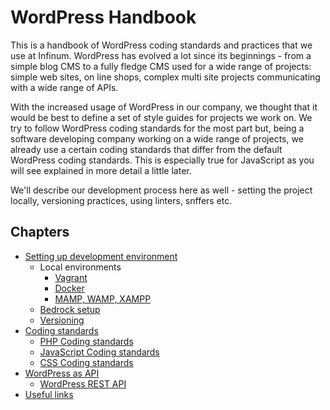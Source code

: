 # WordPress Handbook

This is a handbook of WordPress coding standards and practices that we use at Infinum. WordPress has evolved a lot since its beginnings - from a simple blog CMS to a fully fledge CMS used for a wide range of projects: simple web sites, on line shops, complex multi site projects communicating with a wide range of APIs.

With the increased usage of WordPress in our company, we thought that it would be best to define a set of style guides for projects we work on. We try to follow WordPress coding standards for the most part but, being a software developing company working on a wide range of projects, we already use a certain coding standards that differ from the default WordPress coding standards.
This is especially true for JavaScript as you will see explained in more detail a little later.

We'll describe our development process here as well - setting the project locally, versioning practices, using linters, snffers etc.


## Chapters

* [Setting up development environment](development_env_setup.md)
  * Local environments
    * [Vagrant](vagrant.md)
    * [Docker](docker.md)
    * [MAMP, WAMP, XAMPP](mamp_xampp_wamp.md)
  * [Bedrock setup](bedrock.md)
  * [Versioning](versioning.md)
* [Coding standards](coding_standards.md)
  * [PHP Coding standards](php_coding_standards.md)
  * [JavaScript Coding standards](js_coding_standards.md)
  * [CSS Coding standards](css_coding_standards.md)
* [WordPress as API](wp_as_api.md)
  * [WordPress REST API](wp_rest_api.md)
* [Useful links](useful_links.md)